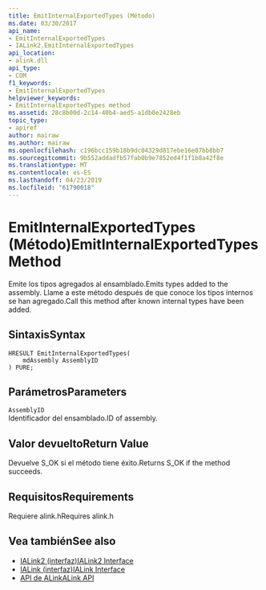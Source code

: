 ```yaml
---
title: EmitInternalExportedTypes (Método)
ms.date: 03/30/2017
api_name:
- EmitInternalExportedTypes
- IALink2.EmitInternalExportedTypes
api_location:
- alink.dll
api_type:
- COM
f1_keywords:
- EmitInternalExportedTypes
helpviewer_keywords:
- EmitInternalExportedTypes method
ms.assetid: 28c8b00d-2c14-40b4-aed5-a1db0e2428eb
topic_type:
- apiref
author: mairaw
ms.author: mairaw
ms.openlocfilehash: c196bcc159b18b9dc04329d817ebe16e07bb8bb7
ms.sourcegitcommit: 9b552addadfb57fab0b9e7852ed4f1f1b8a42f8e
ms.translationtype: MT
ms.contentlocale: es-ES
ms.lasthandoff: 04/23/2019
ms.locfileid: "61790018"
---
```

# <a name="emitinternalexportedtypes-method"></a><span data-ttu-id="a80b6-102">EmitInternalExportedTypes (Método)</span><span class="sxs-lookup"><span data-stu-id="a80b6-102">EmitInternalExportedTypes Method</span></span>
<span data-ttu-id="a80b6-103">Emite los tipos agregados al ensamblado.</span><span class="sxs-lookup"><span data-stu-id="a80b6-103">Emits types added to the assembly.</span></span> <span data-ttu-id="a80b6-104">Llame a este método después de que conoce los tipos internos se han agregado.</span><span class="sxs-lookup"><span data-stu-id="a80b6-104">Call this method after known internal types have been added.</span></span>  
  
## <a name="syntax"></a><span data-ttu-id="a80b6-105">Sintaxis</span><span class="sxs-lookup"><span data-stu-id="a80b6-105">Syntax</span></span>  
  
```  
HRESULT EmitInternalExportedTypes(  
    mdAssembly AssemblyID  
) PURE;  
```  
  
## <a name="parameters"></a><span data-ttu-id="a80b6-106">Parámetros</span><span class="sxs-lookup"><span data-stu-id="a80b6-106">Parameters</span></span>  
 `AssemblyID`  
 <span data-ttu-id="a80b6-107">Identificador del ensamblado.</span><span class="sxs-lookup"><span data-stu-id="a80b6-107">ID of assembly.</span></span>  
  
## <a name="return-value"></a><span data-ttu-id="a80b6-108">Valor devuelto</span><span class="sxs-lookup"><span data-stu-id="a80b6-108">Return Value</span></span>  
 <span data-ttu-id="a80b6-109">Devuelve S_OK si el método tiene éxito.</span><span class="sxs-lookup"><span data-stu-id="a80b6-109">Returns S_OK if the method succeeds.</span></span>  
  
## <a name="requirements"></a><span data-ttu-id="a80b6-110">Requisitos</span><span class="sxs-lookup"><span data-stu-id="a80b6-110">Requirements</span></span>  
 <span data-ttu-id="a80b6-111">Requiere alink.h</span><span class="sxs-lookup"><span data-stu-id="a80b6-111">Requires alink.h</span></span>  
  
## <a name="see-also"></a><span data-ttu-id="a80b6-112">Vea también</span><span class="sxs-lookup"><span data-stu-id="a80b6-112">See also</span></span>

- [<span data-ttu-id="a80b6-113">IALink2 (interfaz)</span><span class="sxs-lookup"><span data-stu-id="a80b6-113">IALink2 Interface</span></span>](../../../../docs/framework/unmanaged-api/alink/ialink2-interface.md)
- [<span data-ttu-id="a80b6-114">IALink (interfaz)</span><span class="sxs-lookup"><span data-stu-id="a80b6-114">IALink Interface</span></span>](../../../../docs/framework/unmanaged-api/alink/ialink-interface.md)
- [<span data-ttu-id="a80b6-115">API de ALink</span><span class="sxs-lookup"><span data-stu-id="a80b6-115">ALink API</span></span>](../../../../docs/framework/unmanaged-api/alink/index.md)
